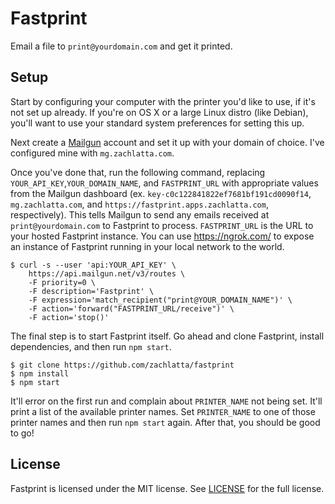 # Fastprint

Email a file to `print@yourdomain.com` and get it printed.

## Setup

Start by configuring your computer with the printer you'd like to use, if it's
not set up already. If you're on OS X or a large Linux distro (like Debian),
you'll want to use your standard system preferences for setting this up.

Next create a [Mailgun](https://mailgun.com) account and set it up with your
domain of choice. I've configured mine with `mg.zachlatta.com`.

Once you've done that, run the following command, replacing
`YOUR_API_KEY`,`YOUR_DOMAIN_NAME`, and `FASTPRINT_URL` with appropriate values
from the Mailgun dashboard (ex. `key-c0c122841822ef7681bf191cd0090f14`,
`mg.zachlatta.com`, and `https://fastprint.apps.zachlatta.com`, respectively).
This tells Mailgun to send any emails received at `print@yourdomain.com` to
Fastprint to process. `FASTPRINT_URL` is the URL to your hosted Fastprint
instance. You can use https://ngrok.com/ to expose an instance of Fastprint
running in your local network to the world.

    $ curl -s --user 'api:YOUR_API_KEY' \
        https://api.mailgun.net/v3/routes \
        -F priority=0 \
        -F description='Fastprint' \
        -F expression='match_recipient("print@YOUR_DOMAIN_NAME")' \
        -F action='forward("FASTPRINT_URL/receive")' \
        -F action='stop()'

The final step is to start Fastprint itself. Go ahead and clone Fastprint,
install dependencies, and then run `npm start`.

    $ git clone https://github.com/zachlatta/fastprint
    $ npm install
    $ npm start

It'll error on the first run and complain about `PRINTER_NAME` not being set.
It'll print a list of the available printer names. Set `PRINTER_NAME` to one of
those printer names and then run `npm start` again. After that, you should be
good to go!

## License

Fastprint is licensed under the MIT license. See [LICENSE](LICENSE) for the full
license.

